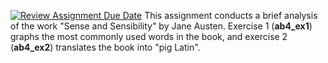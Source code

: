 [![Review Assignment Due Date](https://classroom.github.com/assets/deadline-readme-button-22041afd0340ce965d47ae6ef1cefeee28c7c493a6346c4f15d667ab976d596c.svg)](https://classroom.github.com/a/TgL49qdK)
This assignment conducts a brief analysis of the work "Sense and Sensibility" by Jane Austen. Exercise 1 (**ab4_ex1**) graphs the most commonly used words in the book, and exercise 2 (**ab4_ex2**) translates the book into "pig Latin". 
